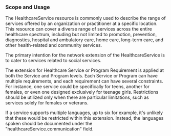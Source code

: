 ### Scope and Usage
The HealthcareService resource is commonly used to describe the range of services offered by an organization or practitioner at a specific location. This resource can cover a diverse range of services across the entire healthcare spectrum, including but not limited to promotion, prevention, diagnostics, hospital and ambulatory care, home care, long-term care, and other health-related and community services.

The primary intention for the network extension of the HealthcareService is to cater to services related to social services.

The extension for Healthcare Service or Program Requirement is applied at both the Service and Program levels. Each Service or Program can have multiple requirements, and each requirement can have several constraints. For instance, one service could be specifically for teens, another for females, or even one designed exclusively for teenage girls. Restrictions should be utilized only when there are particular limitations, such as services solely for females or veterans.

If a service supports multiple languages, up to six for example, it's unlikely that these would be restricted within this extension. Instead, the languages spoken should be documented under the "healthcareService.communication" field.